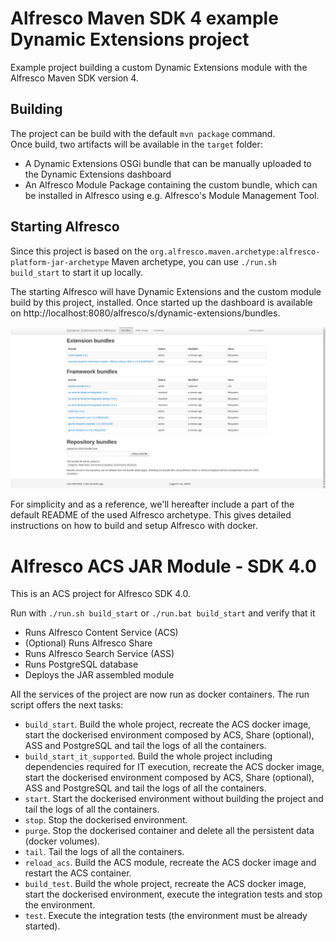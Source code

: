 # Alfresco Maven SDK 4 example Dynamic Extensions project

Example project building a custom Dynamic Extensions module with the Alfresco Maven SDK version 4.

## Building
The project can be build with the default `mvn package` command.  
Once build, two artifacts will be available in the `target` folder:

* A Dynamic Extensions OSGi bundle that can be manually uploaded to the Dynamic Extensions dashboard
* An Alfresco Module Package containing the custom bundle, which can be installed in Alfresco using e.g. Alfresco's 
Module Management Tool.

## Starting Alfresco

Since this project is based on the `org.alfresco.maven.archetype:alfresco-platform-jar-archetype` Maven 
archetype, you can use `./run.sh build_start` to start it up locally.
 
The starting Alfresco will have Dynamic Extensions and the custom module build by this project, installed. 
Once started up the dashboard is available on http://localhost:8080/alfresco/s/dynamic-extensions/bundles.

![Dynamic Extensions Dashboard](assets/Dashboard.png)

For simplicity and as a reference, we'll hereafter include a part of the default README of the used Alfresco archetype. 
This gives detailed instructions on how to build and setup Alfresco with docker.

# Alfresco ACS JAR Module - SDK 4.0

This is an ACS project for Alfresco SDK 4.0.

Run with `./run.sh build_start` or `./run.bat build_start` and verify that it

 * Runs Alfresco Content Service (ACS)
 * (Optional) Runs Alfresco Share
 * Runs Alfresco Search Service (ASS)
 * Runs PostgreSQL database
 * Deploys the JAR assembled module
 
All the services of the project are now run as docker containers. The run script offers the next tasks:

 * `build_start`. Build the whole project, recreate the ACS docker image, start the dockerised environment composed by ACS, Share (optional), ASS 
 and PostgreSQL and tail the logs of all the containers.
 * `build_start_it_supported`. Build the whole project including dependencies required for IT execution, recreate the ACS docker image, start the dockerised environment 
 composed by ACS, Share (optional), ASS and PostgreSQL and tail the logs of all the containers.
 * `start`. Start the dockerised environment without building the project and tail the logs of all the containers.
 * `stop`. Stop the dockerised environment.
 * `purge`. Stop the dockerised container and delete all the persistent data (docker volumes).
 * `tail`. Tail the logs of all the containers.
 * `reload_acs`. Build the ACS module, recreate the ACS docker image and restart the ACS container.
 * `build_test`. Build the whole project, recreate the ACS docker image, start the dockerised environment, execute the integration tests and stop 
 the environment.
 * `test`. Execute the integration tests (the environment must be already started).
